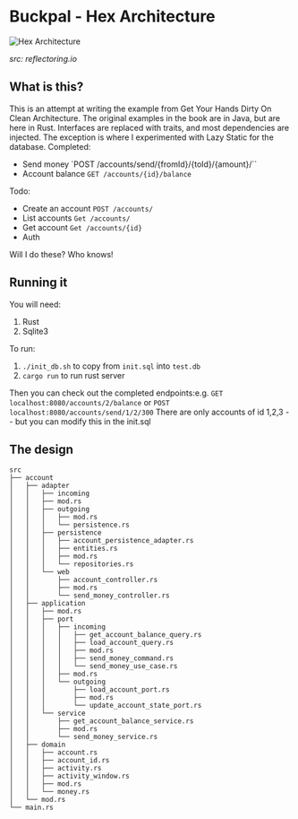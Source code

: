 # Buckpal - Hex Architecture

![Hex Architecture](https://reflectoring.io/assets/img/posts/spring-hexagonal/hexagonal-architecture.png)


_src: reflectoring.io_

## What is this? 

This is an attempt at writing the example from Get Your Hands Dirty On Clean Architecture. The original examples in the book are in Java, but are here in Rust.
Interfaces are replaced with traits, and most dependencies are injected. The exception is where I experimented with Lazy Static for the database.
Completed:
- Send money `POST /accounts/send/{fromId}/{toId}/{amount}/``
- Account balance `GET /accounts/{id}/balance`

Todo: 
- Create an account `POST /accounts/`
- List accounts `Get /accounts/`
- Get account `Get /accounts/{id}`
- Auth

Will I do these? Who knows!

## Running it

You will need:
1. Rust
2. Sqlite3

To run: 
1. `./init_db.sh` to copy from `init.sql` into `test.db`
2. `cargo run` to run rust server

Then you can check out the completed endpoints:e.g. `GET localhost:8080/accounts/2/balance` or `POST localhost:8080/accounts/send/1/2/300`
There are only accounts of id 1,2,3 -- but you can modify this in the init.sql


## The design

```
src
├── account
│   ├── adapter
│   │   ├── incoming
│   │   ├── mod.rs
│   │   ├── outgoing
│   │   │   ├── mod.rs
│   │   │   └── persistence.rs
│   │   ├── persistence
│   │   │   ├── account_persistence_adapter.rs
│   │   │   ├── entities.rs
│   │   │   ├── mod.rs
│   │   │   └── repositories.rs
│   │   └── web
│   │       ├── account_controller.rs
│   │       ├── mod.rs
│   │       └── send_money_controller.rs
│   ├── application
│   │   ├── mod.rs
│   │   ├── port
│   │   │   ├── incoming
│   │   │   │   ├── get_account_balance_query.rs
│   │   │   │   ├── load_account_query.rs
│   │   │   │   ├── mod.rs
│   │   │   │   ├── send_money_command.rs
│   │   │   │   └── send_money_use_case.rs
│   │   │   ├── mod.rs
│   │   │   └── outgoing
│   │   │       ├── load_account_port.rs
│   │   │       ├── mod.rs
│   │   │       └── update_account_state_port.rs
│   │   └── service
│   │       ├── get_account_balance_service.rs
│   │       ├── mod.rs
│   │       └── send_money_service.rs
│   ├── domain
│   │   ├── account.rs
│   │   ├── account_id.rs
│   │   ├── activity.rs
│   │   ├── activity_window.rs
│   │   ├── mod.rs
│   │   └── money.rs
│   └── mod.rs
└── main.rs
```
